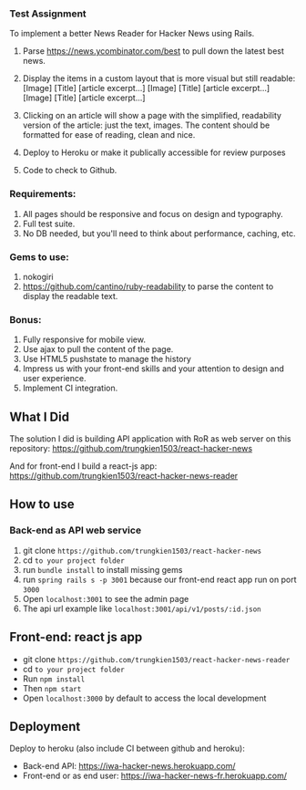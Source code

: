 
### Test Assignment
To implement a better News Reader for Hacker News using Rails.

1. Parse https://news.ycombinator.com/best to pull down the latest best news.
2. Display the items in a custom layout that is more visual but still readable:
[Image]
[Title]
[article excerpt...]
[Image]
[Title]
[article excerpt...]
[Image]
[Title]
[article excerpt...]

3. Clicking on an article will show a page with the simplified, readability version of the article: just the text, images. The content should be formatted for ease of reading, clean and nice.
4. Deploy to Heroku or make it publically accessible for review purposes
5. Code to check to Github.

### Requirements:
1. All pages should be responsive and focus on design and typography.
2. Full test suite.
3. No DB needed, but you'll need to think about performance, caching, etc.

### Gems to use:
1. nokogiri
2. https://github.com/cantino/ruby-readability to parse the content to display the readable text.

### Bonus:
1. Fully responsive for mobile view.
2. Use ajax to pull the content of the page.
3. Use HTML5 pushstate to manage the history
4. Impress us with your front-end skills and your attention to design and user experience.
5. Implement CI integration.


## What I Did
The solution I did is building API application with RoR as web server on this repository:
https://github.com/trungkien1503/react-hacker-news

And for front-end I build a react-js app: https://github.com/trungkien1503/react-hacker-news-reader

## How to use

### Back-end as API web service
1. git clone `https://github.com/trungkien1503/react-hacker-news`
2. cd `to your project folder`
3. run `bundle install` to install missing gems
4. run `spring rails s -p 3001` because our front-end react app run on port `3000`
5. Open `localhost:3001` to see the admin page
6. The api url example like `localhost:3001/api/v1/posts/:id.json`

## Front-end: react js app 
- git clone `https://github.com/trungkien1503/react-hacker-news-reader`
- cd `to your project folder`
- Run `npm install`
- Then `npm start`
- Open `localhost:3000` by default to access the local development

## Deployment
Deploy to heroku (also include CI between github and heroku):
- Back-end API: https://iwa-hacker-news.herokuapp.com/
- Front-end or as end user: https://iwa-hacker-news-fr.herokuapp.com/
